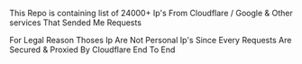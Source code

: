 This Repo is containing list of 24000+ Ip's From
Cloudflare / Google & Other services
That Sended Me Requests

For Legal Reason Thoses Ip Are Not
Personal Ip's Since Every Requests Are Secured
& Proxied By Cloudflare End To End
